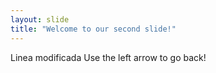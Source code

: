 ```yaml
---
layout: slide
title: "Welcome to our second slide!"
---
```

Linea modificada
Use the left arrow to go back!
